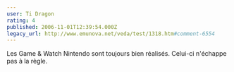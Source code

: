 ```yaml
---
user: Ti Dragon
rating: 4
published: 2006-11-01T12:39:54.000Z
legacy_url: http://www.emunova.net/veda/test/1318.htm#comment-6554
---
```

Les Game & Watch Nintendo sont toujours bien réalisés. Celui-ci n'échappe pas à la règle.